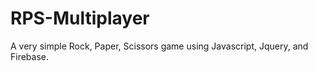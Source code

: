# RPS-Multiplayer

A very simple Rock, Paper, Scissors game using Javascript, Jquery, and Firebase.
